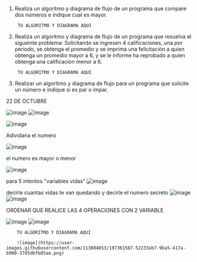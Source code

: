 1. Realiza un algoritmo y diagrama de flujo de un programa que compare dos números e indique cual es mayor.
  
        TU ALGORITMO Y DIAGRAMA AQUI
        
2. Realiza un algoritmo y diagrama de flujo de un programa que resuelva el sigueinte problema: Solicitando se ingresen 4 calificaciones, una por periodo, se obtenga el promedio y se imprima una felicitación a quien obtenga un promedio mayor a 6, y se le informe ha reprobado a quien obtenga una calificacion menor a 6.

        TU ALGORITMO Y DIAGRAMA AQUI

3. Realizar un algoritmo y diagrama de flujo para un programa que solicite un número e indique si es par o impar.

22 DE OCTUBRE

![image](https://user-images.githubusercontent.com/113804653/197361595-e4c13c61-83fc-4b4f-ae68-8d060e6459e5.png)
![image](https://user-images.githubusercontent.com/113804653/197361750-d7c997e2-a542-489f-88dc-da7a1fe4da58.png)

![image](https://user-images.githubusercontent.com/113804653/197361881-a88c92c3-d7ba-4107-be45-26d3e2d9e90a.png)

Adividana el numero


![image](https://user-images.githubusercontent.com/113804653/197362071-ce0931a6-620a-43b7-9b1f-f6dcb779f252.png)

el numero es mayor o menor

![image](https://user-images.githubusercontent.com/113804653/197362582-96790525-04d9-4055-bf07-295055fc6665.png)

para 5 intentos "variables vidas"
![image](https://user-images.githubusercontent.com/113804653/197363252-488829d8-5a62-49dc-80d1-ffbd17ce7fa6.png)

decirle cuantas vidas te van quedando y decirle el numero secreto
![image](https://user-images.githubusercontent.com/113804653/197363410-7b1d571f-b621-4972-a951-dc8c9fe00598.png)
![image](https://user-images.githubusercontent.com/113804653/197363777-d5ea14b9-192e-436b-b6bb-5d469abe57fc.png)

ORDENAR QUE REALICE LAS 4 OPERACIONES CON 2 VARIABLE

![image](https://user-images.githubusercontent.com/113804653/197364854-d7561f3b-ecbe-4132-ad35-0b2db70877e5.png)
![image](https://user-images.githubusercontent.com/113804653/197364876-020c32f8-ee3d-4de5-b114-d7993d32cb76.png)



        TU ALGORITMO Y DIAGRAMA AQUI
        
        ![image](https://user-images.githubusercontent.com/113804653/197361587-52233ab7-9ba5-417a-b980-37d5dbfb85ae.png)

